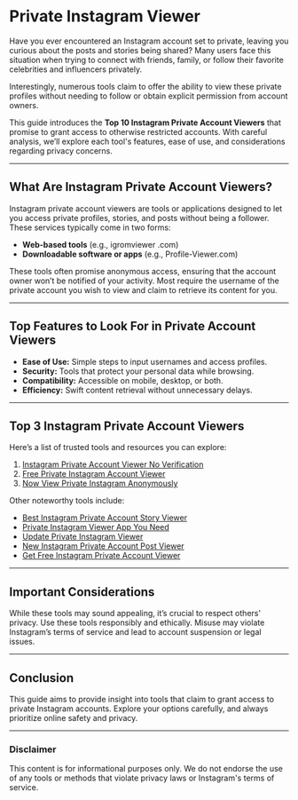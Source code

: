 # **Private Instagram Viewer**

Have you ever encountered an Instagram account set to private, leaving you curious about the posts and stories being shared? Many users face this situation when trying to connect with friends, family, or follow their favorite celebrities and influencers privately.

Interestingly, numerous tools claim to offer the ability to view these private profiles without needing to follow or obtain explicit permission from account owners.

This guide introduces the **Top 10 Instagram Private Account Viewers** that promise to grant access to otherwise restricted accounts. With careful analysis, we’ll explore each tool's features, ease of use, and considerations regarding privacy concerns.

---

## **What Are Instagram Private Account Viewers?**

Instagram private account viewers are tools or applications designed to let you access private profiles, stories, and posts without being a follower. These services typically come in two forms:  
- **Web-based tools** (e.g., igromviewer .com)
- **Downloadable software or apps** (e.g., Profile-Viewer.com)

These tools often promise anonymous access, ensuring that the account owner won’t be notified of your activity. Most require the username of the private account you wish to view and claim to retrieve its content for you.

---

## **Top Features to Look For in Private Account Viewers**
- **Ease of Use:** Simple steps to input usernames and access profiles.  
- **Security:** Tools that protect your personal data while browsing.  
- **Compatibility:** Accessible on mobile, desktop, or both.  
- **Efficiency:** Swift content retrieval without unnecessary delays.  

---

## **Top 3 Instagram Private Account Viewers**
Here’s a list of trusted tools and resources you can explore:  

1. [Instagram Private Account Viewer No Verification](https://github.com/topics/instagram-private-account-viewer-no-verification)  
2. [Free Private Instagram Account Viewer](https://github.com/topics/free-private-instagram-account-viewer)  
3. [Now View Private Instagram Anonymously](https://github.com/topics/now-view-private-instagram-anonymously)  

Other noteworthy tools include:  
- [Best Instagram Private Account Story Viewer](https://github.com/topics/best-instagram-private-account-story-viewer)  
- [Private Instagram Viewer App You Need](https://github.com/topics/private-instagram-viewer-app-you-need)  
- [Update Private Instagram Viewer](https://github.com/topics/update-private-instagram-viewer)  
- [New Instagram Private Account Post Viewer](https://github.com/topics/new-instagram-private-account-post-viewer)  
- [Get Free Instagram Private Account Viewer](https://github.com/topics/get-free-instagram-private-account-viewer)  

---

## **Important Considerations**
While these tools may sound appealing, it’s crucial to respect others' privacy. Use these tools responsibly and ethically. Misuse may violate Instagram’s terms of service and lead to account suspension or legal issues.  

---

## **Conclusion**  
This guide aims to provide insight into tools that claim to grant access to private Instagram accounts. Explore your options carefully, and always prioritize online safety and privacy.  

---

### **Disclaimer**  
This content is for informational purposes only. We do not endorse the use of any tools or methods that violate privacy laws or Instagram's terms of service.
